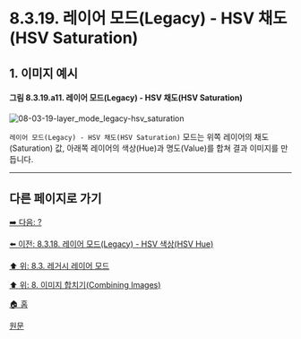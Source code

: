# 8.3.19. 레이어 모드(Legacy) - HSV 채도(HSV Saturation)
## 1. 이미지 예시
#### 그림 8.3.19.a11. 레이어 모드(Legacy) - HSV 채도(HSV Saturation)
![08-03-19-layer_mode_legacy-hsv_saturation](https://github.com/wonder13662/gimp/assets/15767104/b7f0e29b-62aa-4038-aa5e-32f0e4b5a05b)

`레이어 모드(Legacy) - HSV 채도(HSV Saturation)` 모드는 위쪽 레이어의 채도(Saturation) 값, 아래쪽 레이어의 색상(Hue)과 명도(Value)를 합쳐 결과 이미지를 만듭니다.

***

## 다른 페이지로 가기
[➡️ 다음: ?]()

[⬅️ 이전: 8.3.18. 레이어 모드(Legacy) - HSV 색상(HSV Hue)](./08-03-legacy-layer-modesx-18-hsv_components_layer_mode-hsv_hue.md)

[⬆️ 위: 8.3. 레거시 레이어 모드](./08-03-legacy-layer-modes.md)

[⬆️ 위: 8. 이미지 합치기(Combining Images)](./08-00-combining-images.md)

[🏠 홈](./00-home.md)

[원문](https://docs.gimp.org/2.10/ko/gimp-concepts-layer-modes-legacy.html)